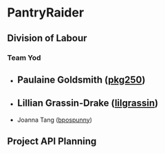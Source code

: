 # PantryRaider

## Division of Labour

### Team Yod
- Paulaine Goldsmith ([pkg250](http://github.com/pkg250))
    - 
- Lillian Grassin-Drake ([lilgrassin](http://github.com/lilgrassin))
    - 
- Joanna Tang ([bpospunny](http://github.com/bpospunny))

## Project API Planning

